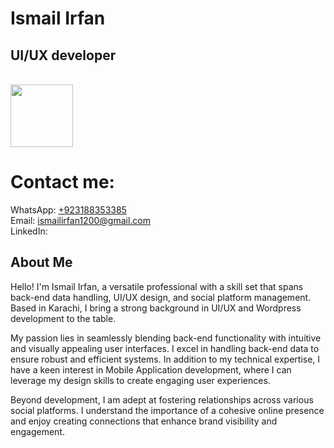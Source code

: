 <!DOCTYPE html>
<html lang="en">
<head>
    <meta charset="UTF-8">
    <meta name="viewport" content="width=device-width, initial-scale=1.0">
</head>
<body>
    <h1>Ismail Irfan</h1>
    <h2>UI/UX developer</h2>
<br>
<img src="https://github.com/Ismailirfan/Ismailirfan.github.io/assets/98257637/a0be120e-c7fd-4031-875e-8b3ffd709c90" style="height: 100px; width: 100px; border-radius:1px none 25%;">
<h1>Contact me:</h1>
WhatsApp: <a href="tel: +923188353385">+923188353385</a><br>
Email: <a href="email: ismailirfan1200@gmail.com">ismailirfan1200@gmail.com</a><br>
LinkedIn: <a href="https://www.linkedin.com/in/ismail-irfan-9b0063230/"></a><br>
<h2>About Me</h2>
<p>
    Hello! I'm Ismail Irfan, a versatile professional with a skill set that spans back-end data handling, UI/UX design, and social platform management. Based in Karachi, I bring a strong background in UI/UX and Wordpress development to the table.
</p>
<p>
    My passion lies in seamlessly blending back-end functionality with intuitive and visually appealing user interfaces. I excel in handling back-end data to ensure robust and efficient systems. In addition to my technical expertise, I have a keen interest in Mobile Application development, where I can leverage my design skills to create engaging user experiences.
</p>
<p>
    Beyond development, I am adept at fostering relationships across various social platforms. I understand the importance of a cohesive online presence and enjoy creating connections that enhance brand visibility and engagement.
</p>
</body>
</html>
</body>
</html>
